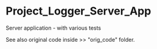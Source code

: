 # Project_Logger_Server_App

Server application - with various tests

See also original code inside >> "orig_code" folder.